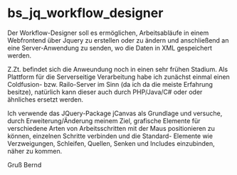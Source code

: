 bs_jq_workflow_designer
=======================

Der Workflow-Designer soll es ermöglichen, Arbeitsabläufe in einem Webfrontend über Jquery 
zu erstellen oder zu ändern und anschließend an eine Server-Anwendung zu senden, wo die Daten in XML gespeichert werden.

Z.Zt. befindet sich die Anweundung noch in einen sehr frühen Stadium.
Als Plattform für die Serverseitige Verarbeitung habe ich zunächst einmal einen Coldfusion- bzw. Railo-Server im Sinn
(da ich da die meiste Erfahrung besitze), natürlich kann dieser auch durch PHP/Java/C# oder oder 
ähnliches ersetzt werden. 

Ich verwende das JQuery-Package jCanvas als Grundlage und versuche, durch Erweiterung/Änderung meinem Ziel, 
grafische Elemente für verschiedene Arten von Arbeitsschritten mit der Maus positionieren zu können, einzelnen Schritte 
verbinden und die Standard- Elemente wie Verzweigungen, Schleifen, Quellen, Senken und Includes einzubinden, näher zu kommen.

Gruß Bernd

